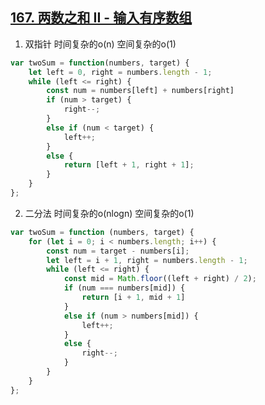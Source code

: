 ## [167. 两数之和 II - 输入有序数组](https://leetcode.cn/problems/two-sum-ii-input-array-is-sorted/)

1. 双指针 时间复杂的o(n) 空间复杂的o(1)
```ts
var twoSum = function(numbers, target) {
    let left = 0, right = numbers.length - 1;
    while (left <= right) {
        const num = numbers[left] + numbers[right]
        if (num > target) {
            right--;
        }
        else if (num < target) {
            left++;
        }
        else {
            return [left + 1, right + 1];
        }
    }
};
```

2. 二分法 时间复杂的o(nlogn) 空间复杂的o(1)
```ts
var twoSum = function (numbers, target) {
    for (let i = 0; i < numbers.length; i++) {
        const num = target - numbers[i];
        let left = i + 1, right = numbers.length - 1;
        while (left <= right) {
            const mid = Math.floor((left + right) / 2);
            if (num === numbers[mid]) {
                return [i + 1, mid + 1]
            }
            else if (num > numbers[mid]) {
                left++;
            }
            else {
                right--;
            }
        }
    }
};
```